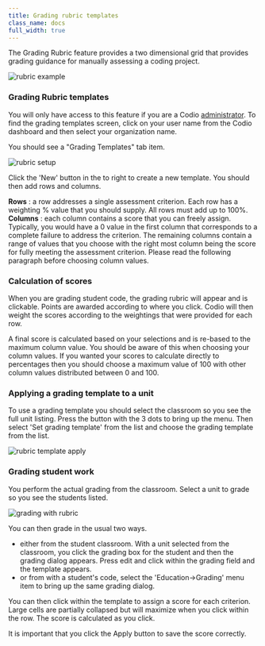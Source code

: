 ```yaml
---
title: Grading rubric templates
class_name: docs
full_width: true
---
```


The Grading Rubric feature provides a two dimensional grid that provides grading guidance for manually assessing a coding project.

<img alt="rubric example" src="/img/docs/class_administration/grading/template-example.png" class="simple"/>

### Grading Rubric templates
You will only have access to this feature if you are a Codio [administrator](/docs/teacher/create/adminrole). To find the grading templates screen, click on your user name from the Codio dashboard and then select your organization name. 

You should see a "Grading Templates" tab item.

<img alt="rubric setup" src="/img/docs/class_administration/grading/templates.png" class="simple"/>

Click the 'New' button in the to right to create a new template. You should then add rows and columns.

**Rows** : a row addresses a single assessment criterion. Each row has a weighting % value that you should supply. All rows must add up to 100%.
**Columns** : each column contains a score that you can freely assign. Typically, you would have a 0 value in the first column that corresponds to a complete failure to address the criterion. The remaining columns contain a range of values that you choose with the right most column being the score for fully meeting the assessment criterion. Please read the following paragraph before choosing column values.

### Calculation of scores
When you are grading student code, the grading rubric will appear and is clickable. Points are awarded according to where you click. Codio will then weight the scores according to the weightings that were provided for each row.

A final score is calculated based on your selections and is re-based to the maximum column value. You should be aware of this when choosing your column values. If you wanted your scores to calculate directly to percentages then you should choose a maximum value of 100 with other column values distributed between 0 and 100.


### Applying a grading template to a unit
To use a grading template you should select the classroom so you see the full unit listing. Press the button with the 3 dots to bring up the menu. Then select 'Set grading template' from the list and choose the grading template from the list.

<img alt="rubric template apply" src="/img/docs/class_administration/grading/set-template.png" class="simple"/>

### Grading student work
You perform the actual grading from the classroom. Select a unit to grade so you see the students listed.

<img alt="grading with rubric" src="/img/docs/class_administration/grading/classroom.png" class="simple"/>

You can then grade in the usual two ways.

- either from the student classroom. With a unit selected from the classroom, you click the grading box for the student and then the grading dialog appears. Press edit and click within the grading field and the template appears.
- or from with a student's code, select the 'Education->Grading' menu item to bring up the same grading dialog.

You can then click within the template to assign a score for each criterion. Large cells are partially collapsed but will maximize when you click within the row. The score is calculated as you click. 

It is important that you click the Apply button to save the score correctly.